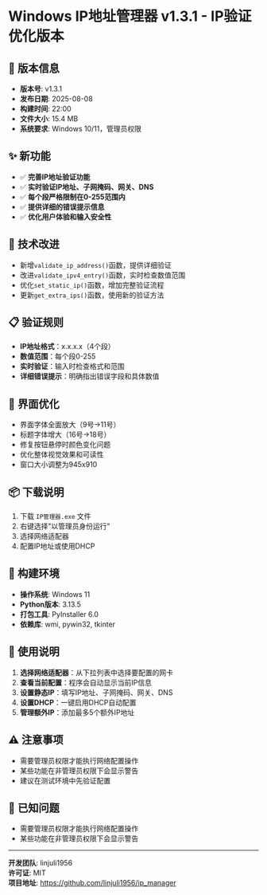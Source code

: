 # Windows IP地址管理器 v1.3.1 - IP验证优化版本

## 🎉 版本信息
- **版本号**: v1.3.1
- **发布日期**: 2025-08-08
- **构建时间**: 22:00
- **文件大小**: 15.4 MB
- **系统要求**: Windows 10/11，管理员权限

## ✨ 新功能
- ✅ **完善IP地址验证功能**
- ✅ **实时验证IP地址、子网掩码、网关、DNS**
- ✅ **每个段严格限制在0-255范围内**
- ✅ **提供详细的错误提示信息**
- ✅ **优化用户体验和输入安全性**

## 🔧 技术改进
- 新增`validate_ip_address()`函数，提供详细验证
- 改进`validate_ipv4_entry()`函数，实时检查数值范围
- 优化`set_static_ip()`函数，增加完整验证流程
- 更新`get_extra_ips()`函数，使用新的验证方法

## 📋 验证规则
- **IP地址格式**：x.x.x.x（4个段）
- **数值范围**：每个段0-255
- **实时验证**：输入时检查格式和范围
- **详细错误提示**：明确指出错误字段和具体数值

## 🎨 界面优化
- 界面字体全面放大（9号→11号）
- 标题字体增大（16号→18号）
- 修复按钮悬停时颜色变化问题
- 优化整体视觉效果和可读性
- 窗口大小调整为945x910

## 📦 下载说明
1. 下载 `IP管理器.exe` 文件
2. 右键选择"以管理员身份运行"
3. 选择网络适配器
4. 配置IP地址或使用DHCP

## 🔧 构建环境
- **操作系统**: Windows 11
- **Python版本**: 3.13.5
- **打包工具**: PyInstaller 6.0
- **依赖库**: wmi, pywin32, tkinter

## 📝 使用说明
1. **选择网络适配器**：从下拉列表中选择要配置的网卡
2. **查看当前配置**：程序会自动显示当前IP信息
3. **设置静态IP**：填写IP地址、子网掩码、网关、DNS
4. **设置DHCP**：一键启用DHCP自动配置
5. **管理额外IP**：添加最多5个额外IP地址

## ⚠️ 注意事项
- 需要管理员权限才能执行网络配置操作
- 某些功能在非管理员权限下会显示警告
- 建议在测试环境中先验证配置

## 🐛 已知问题
- 需要管理员权限才能执行网络配置操作
- 某些功能在非管理员权限下会显示警告

---
**开发团队**: linjuli1956  
**许可证**: MIT  
**项目地址**: https://github.com/linjuli1956/ip_manager 